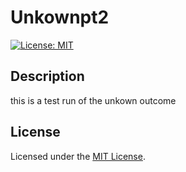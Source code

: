 # Unkownpt2
[![License: MIT](https://img.shields.io/badge/License-MIT-yellow.svg)](https://opensource.org/licenses/MIT)

## Description
this is a test run of the unkown outcome

## License

Licensed under the [MIT License](https://opensource.org/licenses/MIT).
